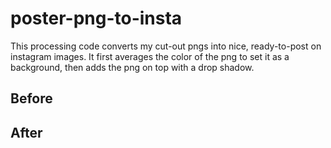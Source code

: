 # poster-png-to-insta
This processing code converts my cut-out pngs into nice, ready-to-post on instagram images.
It first averages the color of the png to set it as a background, then adds the png on top with a drop shadow.

## Before

## After